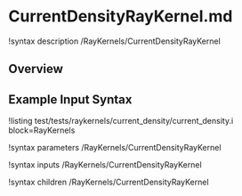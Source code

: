 # CurrentDensityRayKernel.md

!syntax description /RayKernels/CurrentDensityRayKernel

## Overview

## Example Input Syntax

!listing test/tests/raykernels/current_density/current_density.i block=RayKernels

!syntax parameters /RayKernels/CurrentDensityRayKernel

!syntax inputs /RayKernels/CurrentDensityRayKernel

!syntax children /RayKernels/CurrentDensityRayKernel
